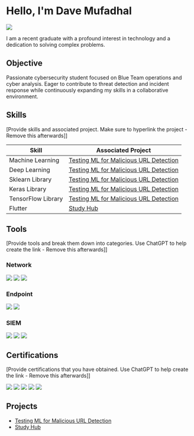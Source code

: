 # Hello, I'm Dave Mufadhal
<a href="https://www.linkedin.com/in/dave-mufadhal-09053830b"><img src="https://img.shields.io/badge/-LinkedIn-0072b1?&style=for-the-badge&logo=linkedin&logoColor=white" /></a>

I am a recent graduate with a profound interest in technology and a dedication to solving complex problems.

## Objective
Passionate cybersecurity student focused on Blue Team operations and cyber analysis. Eager to contribute to threat detection and incident response while continuously expanding my skills in a collaborative environment.

## Skills
[Provide skills and associated project. Make sure to hyperlink the project - Remove this afterwards]]

| Skill                                         | Associated Project         |
|-----------------------------------------------|----------------------------|
| Machine Learning          | <a href="https://colab.research.google.com/drive/1B1t7tTFjvSIDJeZQjCZgfkojdwrfsEXl?usp=sharing">Testing ML for Malicious URL Detection</a>|
| Deep Learning | <a href="https://colab.research.google.com/drive/1B1t7tTFjvSIDJeZQjCZgfkojdwrfsEXl?usp=sharing">Testing ML for Malicious URL Detection</a>|
| Sklearn Library         | <a href="https://colab.research.google.com/drive/1B1t7tTFjvSIDJeZQjCZgfkojdwrfsEXl?usp=sharing">Testing ML for Malicious URL Detection</a>|
| Keras Library      | <a href="https://colab.research.google.com/drive/1B1t7tTFjvSIDJeZQjCZgfkojdwrfsEXl?usp=sharing">Testing ML for Malicious URL Detection</a>|
| TensorFlow Library                  | <a href="https://colab.research.google.com/drive/1B1t7tTFjvSIDJeZQjCZgfkojdwrfsEXl?usp=sharing">Testing ML for Malicious URL Detection</a>|
| Flutter | <a href="https://google.com">Study Hub</a>|

## Tools
[Provide tools and break them down into categories. Use ChatGPT to help create the link - Remove this afterwards]]

### Network
<div>
    <img src="https://img.shields.io/badge/-Wireshark-1679A7?&style=for-the-badge&logo=Wireshark&logoColor=white" />
    <img src="https://img.shields.io/badge/-Suricata-EF3B2D?&style=for-the-badge&logo=Suricata&logoColor=white" />
    <img src="https://img.shields.io/badge/-Zeek-777BB4?&style=for-the-badge&logo=Zeek&logoColor=white" />
</div>

### Endpoint
<div>
    <img src="https://img.shields.io/badge/-Microsoft_Defender_for_Endpoint-00A4EF?&style=for-the-badge&logo=Microsoft&logoColor=white" />
    <img src="https://img.shields.io/badge/-Velociraptor-4B275F?&style=for-the-badge&logo=Velociraptor&logoColor=white" />
</div>

### SIEM
<div>
    <img src="https://img.shields.io/badge/-Microsoft_Sentinel-0078D4?&style=for-the-badge&logo=Microsoft&logoColor=white" />
    <img src="https://img.shields.io/badge/-Splunk-000000?&style=for-the-badge&logo=Splunk&logoColor=white" />
    <img src="https://img.shields.io/badge/-Elastic-005571?&style=for-the-badge&logo=Elastic&logoColor=white" />
</div>

## Certifications
[Provide certifications that you have obtained. Use ChatGPT to help create the link - Remove this afterwards]]
<div>
<img src="https://img.shields.io/badge/-Security%2B-FF0000?&style=for-the-badge&logo=CompTIA&logoColor=white" />
<img src="https://img.shields.io/badge/-Network%2B-007ACC?&style=for-the-badge&logo=CompTIA&logoColor=white" />
<img src="https://img.shields.io/badge/-A%2B-4D4D4D?&style=for-the-badge&logo=CompTIA&logoColor=white" />
<img src="https://img.shields.io/badge/-CDSA-006400?&style=for-the-badge&logoColor=white" />
<img src="https://img.shields.io/badge/-CCD-000080?&style=for-the-badge&logoColor=white" />
</div>

## Projects
- <a href="https://colab.research.google.com/drive/1B1t7tTFjvSIDJeZQjCZgfkojdwrfsEXl?usp=sharing">Testing ML for Malicious URL Detection</a>
- <a href="https://google.com">Study Hub</a>
